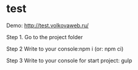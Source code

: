 # test
Demo: http://test.volkovaweb.ru/

Step 1. 
Go to the project folder

Step 2
Write to your console:npm i (or: npm ci)

Step 3
Write to your console for start project:
gulp
